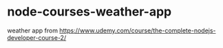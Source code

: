 # node-courses-weather-app
weather app from https://www.udemy.com/course/the-complete-nodejs-developer-course-2/
